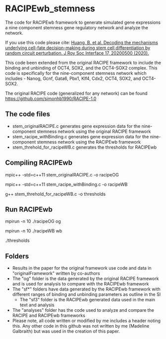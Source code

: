 # RACIPEwb_stemness
The code for RACIPEwb framework to generate simulated gene expressions a nine component stemness gene regulatory network and analyze the network.

If you use this code please cite: [Huang, B. et al. Decoding the mechanisms underlying cell-fate decision-making during stem cell differentiation by random circuit perturbation. J Roy Soc Interface 17, 20200500 (2020).](https://doi.org/10.1098/rsif.2020.0500)


This code been extended from the original RACIPE framework to include the binding and unbinding of OCT4, SOX2, and the OCT4-SOX2 complex. This code is specifically for the nine-component stemness network which includes - Nanog, Gcnf, Gata6, Pbx1, Klf4, Cdx2, OCT4, SOX2, and OCT4-SOX2.

The original RACIPE code (generalized for any network) can be found https://github.com/simonhb1990/RACIPE-1.0

## The code files
 + stem_originalRACIPE.c generates gene expression data for the nine-component stemness network using the original RACIPE framework
 + stem_racipe_withBinding.c generates gene expression data for the nine-component stemness network using the RACIPEwb framework
 + stem_threhold_for_racipeWB.c generates the thresholds for RACIPEwb

## Compiling RACIPEwb
mpic++ -std=c++11 stem_originalRACIPE.c -o racipeOG

mpic++ -std=c++11 stem_racipe_withBinding.c -o racipeWB

g++ stem_threhold_for_racipeWB.c -o thresholds

## Run RACIPEwb
mpirun -n 10 ./racipeOG og

mpirun -n 10 ./racipeWB wb

./thresholds 

## Folders
+ Results in the paper for the original framework use code and data in "originalFramework" written by co-authors
+ The "og" folder is the data generated by the original RACIPE framework and is used for analysis to compare with the RACIPEwb framework
+ The "sf*" folders have data generated by the RACIPEwb framework with different ranges of binding and unbinding parameters as outline in the SI
    * The "sf3" folder is the RACIPEwb generated data used in the main text and analysis
+ The "analyses" folder has the code used to analyze and compare the RACIPE and RACIPEwb frameworks
+ Please note, all code written or modified by me includes a header noting this. Any other code in this github was not written by me (Madeline Galbraith) but was used in the creation of this paper. 

